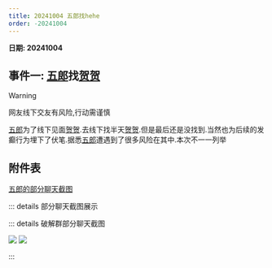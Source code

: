 ```yaml
---
title: 20241004 五郎找hehe
order: -20241004
---
```


**日期: 20241004**  

## 事件一: [五郎](https://www.yhchat.com/user/homepage/9120256)找[贺贺](https://www.yhchat.com/user/homepage/8826514)  

> [!warning]
> 网友线下交友有风险,行动需谨慎

[五郎](https://www.yhchat.com/user/homepage/9120256)为了线下见面[贺贺](https://www.yhchat.com/user/homepage/8826514).去线下找半天[贺贺](https://www.yhchat.com/user/homepage/8826514).但是最后还是没找到.当然也为后续的发癫行为埋下了伏笔.据悉[五郎](https://www.yhchat.com/user/homepage/9120256)遭遇到了很多风险在其中.本次不一一列举

## 附件表

[五郎的部分聊天截图](https://img.yyyyt.top/vuepress/blog/yh/events/2024/1004/yh_events_20241004.zip)

::: details 部分聊天截图展示

::: details 破解群部分聊天截图

![](https://img.yyyyt.top/vuepress/blog/yh/events/2024/1004/%E4%BA%94%E9%83%8E%E7%A0%B4%E8%A7%A3%E7%BE%A4%E6%B6%88%E6%81%AF1.png)
![](https://img.yyyyt.top/vuepress/blog/yh/events/2024/1004/%E4%BA%94%E9%83%8E%E7%A0%B4%E8%A7%A3%E7%BE%A4%E6%B6%88%E6%81%AF2.png)

:::